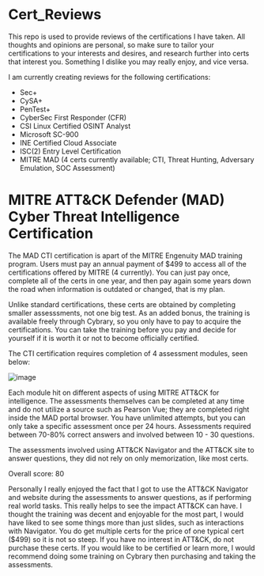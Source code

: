 # Cert_Reviews
This repo is used to provide reviews of the certifications I have taken. 
All thoughts and opinions are personal, so make sure to tailor your certifications to your interests and desires, and research further into certs that interest you.
Something I dislike you may really enjoy, and vice versa.

I am currently creating reviews for the following certifications:
- Sec+
- CySA+
- PenTest+
- CyberSec First Responder (CFR)
- CSI Linux Certified OSINT Analyst
- Microsoft SC-900
- INE Certified Cloud Associate
- ISC(2) Entry Level Certification
- MITRE MAD (4 certs currently available; CTI, Threat Hunting, Adversary Emulation, SOC Assessment)

# MITRE ATT&CK Defender (MAD) Cyber Threat Intelligence Certification

The MAD CTI certification is apart of the MITRE Engenuity MAD training program. Users must pay an annual payment of $499 to access all of the certifications offered by MITRE (4 currently). You can just pay once, complete all of the certs in one year, and then pay again some years down the road when information is outdated or changed, that is my plan. 

Unlike standard certifications, these certs are obtained by completing smaller assesssments, not one big test. As an added bonus, the training is available freely through Cybrary, so you only have to pay to acquire the certifications. You can take the training before you pay and decide for yourself if it is worth it or not to become officially certified. 

The CTI certification requires completion of 4 assessment modules, seen below:

![image](https://user-images.githubusercontent.com/102703911/165873601-9aa3cba9-c0ac-43f9-a689-8d2b2aa75153.png)

Each module hit on different aspects of using MITRE ATT&CK for intelligence. The assessments themselves can be completed at any time and do not utilize a source such as Pearson Vue; they are completed right inside the MAD portal browser. You have unlimited attempts, but you can only take a specific assessment once per 24 hours. Assessments required between 70-80% correct answers and involved between 10 - 30 questions.

The assessments involved using ATT&CK Navigator and the ATT&CK site to answer questions, they did not rely on only memorization, like most certs. 

Overall score: 80

Personally I really enjoyed the fact that I got to use the ATT&CK Navigator and website during the assessments to answer questions, as if performing real world tasks. This really helps to see the impact ATT&CK can have. I thought the training was decent and enjoyable for the most part, I would have liked to see some things more than just slides, such as interactions with Navigator. You do get multiple certs for the price of one typical cert ($499) so it is not so steep. If you have no interest in ATT&CK, do not purchase these certs. If you would like to be certified or learn more, I would recommend doing some training on Cybrary then purchasing and taking the assessments.
